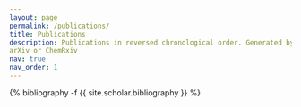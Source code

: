 ```yaml
---
layout: page
permalink: /publications/
title: Publications
description: Publications in reversed chronological order. Generated by jekyll-scholar. All papers can be found on either the 
arXiv or ChemRxiv
nav: true
nav_order: 1
---
```

<!-- _pages/publications.md -->
<div class="publications">

{% bibliography -f {{ site.scholar.bibliography }} %}

</div>
